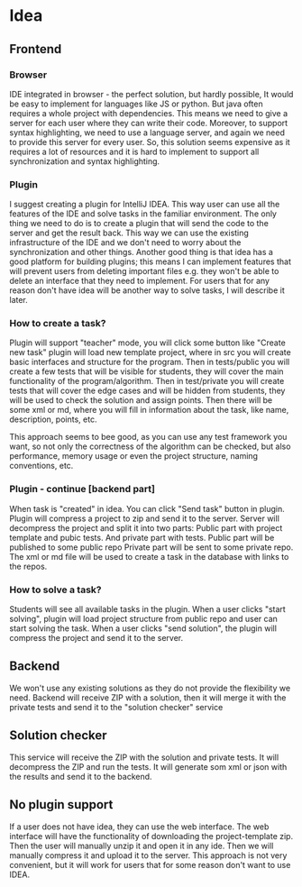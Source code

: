 # Idea

## Frontend

### Browser
IDE integrated in browser - the perfect solution, but hardly possible, It would be easy to implement for languages like JS or python. But java often requires a whole project with dependencies.
This means we need to give a server for each user where they can write their code. Moreover, to support syntax highlighting, we need to use a language server, and again we need to provide this server for every user.
So, this solution seems expensive as it requires a lot of resources and it is hard to implement to support all synchronization and syntax highlighting.

### Plugin
I suggest creating a plugin for IntelliJ IDEA. This way user can use all the features of the IDE and solve tasks in the familiar environment. The only thing we need to do is to create a plugin that will send the code to the server and get the result back. This way we can use the existing infrastructure of the IDE and we don't need to worry about the synchronization and other things.
Another good thing is that idea has a good platform for building plugins; this means I can implement features that will prevent users from deleting important files e.g. they won't be able to delete an interface that they need to implement.
For users that for any reason don't have idea will be another way to solve tasks, I will describe it later.

### How to create a task?
Plugin will support "teacher" mode, you will click some button like "Create new task" plugin will load new template project, where in src you will create basic interfaces and structure for the program.
Then in tests/public you will create a few tests that will be visible for students, they will cover the main functionality of the program/algorithm.
Then in test/private you will create tests that will cover the edge cases and will be hidden from students, they will be used to check the solution and assign points.
Then there will be some xml or md, where you will fill in information about the task, like name, description, points, etc.

This approach seems to bee good, as you can use any test framework you want, so not only the correctness of the algorithm can be checked, but also performance, memory usage or even the project structure, naming conventions, etc.


### Plugin - continue [backend part]
When task is "created" in idea. You can click "Send task" button in plugin. Plugin will compress a project to zip and send it to the server.
Server will decompress the project and split it into two parts:
Public part with project template and pubic tests.
And private part with tests.
Public part will be published to some public repo
Private part will be sent to some private repo.
The xml or md file will be used to create a task in the database with links to the repos.


### How to solve a task?
Students will see all available tasks in the plugin.
When a user clicks "start solving", plugin will load project structure from public repo and user can start solving the task.
When a user clicks "send solution", the plugin will compress the project and send it to the server.


## Backend

We won't use any existing solutions as they do not provide the flexibility we need.
Backend will receive ZIP with a solution, then it will merge it with the private tests and send it to the "solution checker" service

## Solution checker
This service will receive the ZIP with the solution and private tests.
It will decompress the ZIP and run the tests.
It will generate som xml or json with the results and send it to the backend.

## No plugin support
If a user does not have idea, they can use the web interface.
The web interface will have the functionality of downloading the project-template zip.
Then the user will manually unzip it and open it in any ide.
Then we will manually compress it and upload it to the server.
This approach is not very convenient, but it will work for users that for some reason don't want to use IDEA.
